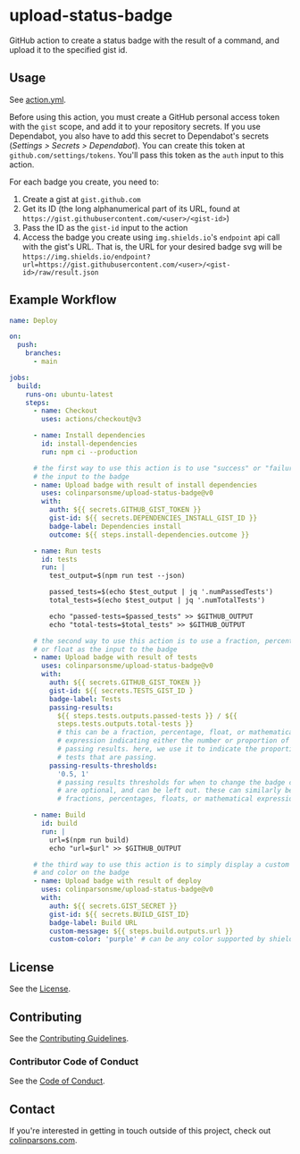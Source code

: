 # upload-status-badge

GitHub action to create a status badge with the result of a command, and upload
it to the specified gist id.

## Usage

See [action.yml](action.yml).

Before using this action, you must create a GitHub personal access token with
the `gist` scope, and add it to your repository secrets. If you use Dependabot,
you also have to add this secret to Dependabot's secrets (_Settings > Secrets >
Dependabot_). You can create this token at `github.com/settings/tokens`. You'll
pass this token as the `auth` input to this action.

For each badge you create, you need to:

1. Create a gist at `gist.github.com`
2. Get its ID (the long alphanumerical part of its URL, found at
   `https://gist.githubusercontent.com/<user>/<gist-id>`)
3. Pass the ID as the `gist-id` input to the action
4. Access the badge you create using `img.shields.io`'s `endpoint` api call with
   the gist's URL. That is, the URL for your desired badge svg will be
   `https://img.shields.io/endpoint?url=https://gist.githubusercontent.com/<user>/<gist-id>/raw/result.json`

## Example Workflow

```yaml
name: Deploy

on:
  push:
    branches:
      - main

jobs:
  build:
    runs-on: ubuntu-latest
    steps:
      - name: Checkout
        uses: actions/checkout@v3

      - name: Install dependencies
        id: install-dependencies
        run: npm ci --production

      # the first way to use this action is to use "success" or "failure" as
      # the input to the badge
      - name: Upload badge with result of install dependencies
        uses: colinparsonsme/upload-status-badge@v0
        with:
          auth: ${{ secrets.GITHUB_GIST_TOKEN }}
          gist-id: ${{ secrets.DEPENDENCIES_INSTALL_GIST_ID }}
          badge-label: Dependencies install
          outcome: ${{ steps.install-dependencies.outcome }}

      - name: Run tests
        id: tests
        run: |
          test_output=$(npm run test --json)

          passed_tests=$(echo $test_output | jq '.numPassedTests')
          total_tests=$(echo $test_output | jq '.numTotalTests')

          echo "passed-tests=$passed_tests" >> $GITHUB_OUTPUT
          echo "total-tests=$total_tests" >> $GITHUB_OUTPUT

      # the second way to use this action is to use a fraction, percentage,
      # or float as the input to the badge
      - name: Upload badge with result of tests
        uses: colinparsonsme/upload-status-badge@v0
        with:
          auth: ${{ secrets.GITHUB_GIST_TOKEN }}
          gist-id: ${{ secrets.TESTS_GIST_ID }
          badge-label: Tests
          passing-results:
            ${{ steps.tests.outputs.passed-tests }} / ${{
            steps.tests.outputs.total-tests }}
            # this can be a fraction, percentage, float, or mathematical
            # expression indicating either the number or proportion of
            # passing results. here, we use it to indicate the proportion of
            # tests that are passing.
          passing-results-thresholds:
            '0.5, 1'
            # passing results thresholds for when to change the badge color
            # are optional, and can be left out. these can similarly be
            # fractions, percentages, floats, or mathematical expressions.

      - name: Build
        id: build
        run: |
          url=$(npm run build)
          echo "url=$url" >> $GITHUB_OUTPUT

      # the third way to use this action is to simply display a custom message
      # and color on the badge
      - name: Upload badge with result of deploy
        uses: colinparsonsme/upload-status-badge@v0
        with:
          auth: ${{ secrets.GIST_SECRET }}
          gist-id: ${{ secrets.BUILD_GIST_ID}
          badge-label: Build URL
          custom-message: ${{ steps.build.outputs.url }}
          custom-color: 'purple' # can be any color supported by shields.io
```

## License

See the [License](LICENSE).

## Contributing

See the [Contributing Guidelines](CONTRIBUTING.md).

### Contributor Code of Conduct

See the [Code of Conduct](CODE-OF-CONDUCT.md).

## Contact

If you're interested in getting in touch outside of this project, check out
[colinparsons.com](https://colinparsons.com).
